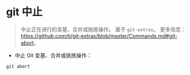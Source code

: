 # git 中止

> 中止正在进行的变基、合并或挑拣操作。
> 属于 `git-extras`。
> 更多信息：<https://github.com/tj/git-extras/blob/master/Commands.md#git-abort>。

- 中止 Git 变基、合并或挑拣操作：

`git abort`